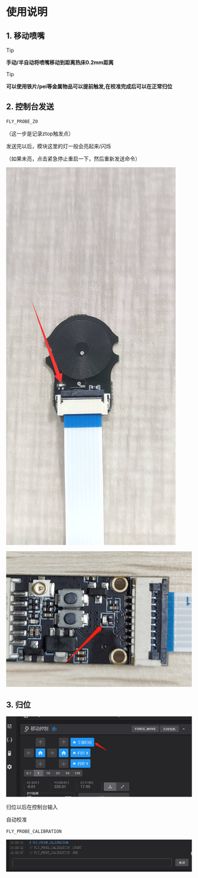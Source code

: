 # 使用说明

## 1. 移动喷嘴

> [!TIP]
> **手动/半自动将喷嘴移动到距离热床0.2mm距离**

> [!TIP]
> **可以使用铁片/pei等金属物品可以提前触发,在校准完成后可以在正常归位**

## 2. 控制台发送

```bash
FLY_PROBE_Z0
```

（这一步是记录ztop触发点）

发送完以后，模块这里的灯一般会亮起来/闪烁

（如果未亮，点击紧急停止重启一下，然后重新发送命令）

![led1](../../images/boards/fly_sensor/led1.png)

![led2](../../images/boards/fly_sensor/led2.png)

## 3. 归位

![g28](../../images/boards/fly_sensor/g28.png)

归位以后在控制台输入

自动校准

```bash
FLY_PROBE_CALIBRATION
```

![probe1](../../images/boards/fly_sensor/probe1.png)
